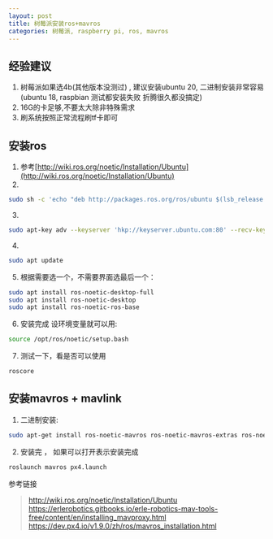 ```yaml
---
layout: post
title: 树莓派安装ros+mavros
categories: 树莓派, raspberry pi, ros, mavros
---
```



## 经验建议

1. 树莓派如果选4b(其他版本没测过) , 建议安装ubuntu 20, 二进制安装非常容易 (ubuntu 18, raspbian 测试都安装失败 折腾很久都没搞定)
2. 16G的卡足够,不要太大除非特殊需求
3. 刷系统按照正常流程刷tf卡即可
 

## 安装ros

1. 参考[http://wiki.ros.org/noetic/Installation/Ubuntu](http://wiki.ros.org/noetic/Installation/Ubuntu)
2. 
```bash
sudo sh -c 'echo "deb http://packages.ros.org/ros/ubuntu $(lsb_release -sc) main" > /etc/apt/sources.list.d/ros-latest.list'
```
3. 
```bash
sudo apt-key adv --keyserver 'hkp://keyserver.ubuntu.com:80' --recv-key C1CF6E31E6BADE8868B172B4F42ED6FBAB17C654
```
4. 
```bash
sudo apt update
```
5. 根据需要选一个，不需要界面选最后一个：
```bash
sudo apt install ros-noetic-desktop-full 
sudo apt install ros-noetic-desktop
sudo apt install ros-noetic-ros-base 
```
6. 安装完成 设环境变量就可以用:  
```bash
source /opt/ros/noetic/setup.bash 
```
7. 测试一下，看是否可以使用
```bash
roscore
```

## 安装mavros + mavlink
1. 二进制安装: 
```bash
sudo apt-get install ros-noetic-mavros ros-noetic-mavros-extras ros‐noetic‐control‐toolbox
```
2. 安装完 ， 如果可以打开表示安装完成
```bash
roslaunch mavros px4.launch  
```



参考链接
> http://wiki.ros.org/noetic/Installation/Ubuntu
> https://erlerobotics.gitbooks.io/erle-robotics-mav-tools-free/content/en/installing_mavproxy.html
> https://dev.px4.io/v1.9.0/zh/ros/mavros_installation.html

